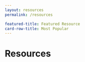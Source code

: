 ```yaml
---
layout: resources
permalink: /resources

featured-title: Featured Resource
card-row-title: Most Popular
---
```


# Resources